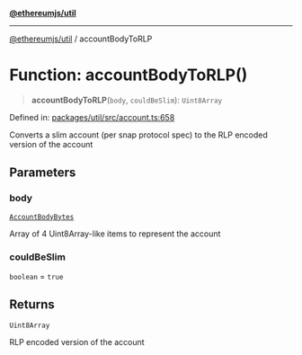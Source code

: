 [**@ethereumjs/util**](../README.md)

***

[@ethereumjs/util](../README.md) / accountBodyToRLP

# Function: accountBodyToRLP()

> **accountBodyToRLP**(`body`, `couldBeSlim`): `Uint8Array`

Defined in: [packages/util/src/account.ts:658](https://github.com/Dargon789/ethereumjs-monorepo/blob/master/packages/util/src/account.ts#L658)

Converts a slim account (per snap protocol spec) to the RLP encoded version of the account

## Parameters

### body

[`AccountBodyBytes`](../type-aliases/AccountBodyBytes.md)

Array of 4 Uint8Array-like items to represent the account

### couldBeSlim

`boolean` = `true`

## Returns

`Uint8Array`

RLP encoded version of the account
